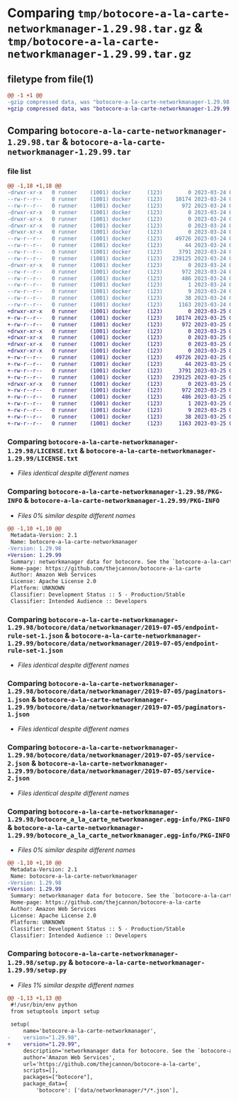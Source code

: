 # Comparing `tmp/botocore-a-la-carte-networkmanager-1.29.98.tar.gz` & `tmp/botocore-a-la-carte-networkmanager-1.29.99.tar.gz`

## filetype from file(1)

```diff
@@ -1 +1 @@
-gzip compressed data, was "botocore-a-la-carte-networkmanager-1.29.98.tar", last modified: Fri Mar 24 01:24:28 2023, max compression
+gzip compressed data, was "botocore-a-la-carte-networkmanager-1.29.99.tar", last modified: Sat Mar 25 01:22:53 2023, max compression
```

## Comparing `botocore-a-la-carte-networkmanager-1.29.98.tar` & `botocore-a-la-carte-networkmanager-1.29.99.tar`

### file list

```diff
@@ -1,18 +1,18 @@
-drwxr-xr-x   0 runner    (1001) docker     (123)        0 2023-03-24 01:24:28.470031 botocore-a-la-carte-networkmanager-1.29.98/
--rw-r--r--   0 runner    (1001) docker     (123)    10174 2023-03-24 01:24:28.000000 botocore-a-la-carte-networkmanager-1.29.98/LICENSE.txt
--rw-r--r--   0 runner    (1001) docker     (123)      972 2023-03-24 01:24:28.470031 botocore-a-la-carte-networkmanager-1.29.98/PKG-INFO
-drwxr-xr-x   0 runner    (1001) docker     (123)        0 2023-03-24 01:24:28.470031 botocore-a-la-carte-networkmanager-1.29.98/botocore/
-drwxr-xr-x   0 runner    (1001) docker     (123)        0 2023-03-24 01:24:28.470031 botocore-a-la-carte-networkmanager-1.29.98/botocore/data/
-drwxr-xr-x   0 runner    (1001) docker     (123)        0 2023-03-24 01:24:28.470031 botocore-a-la-carte-networkmanager-1.29.98/botocore/data/networkmanager/
-drwxr-xr-x   0 runner    (1001) docker     (123)        0 2023-03-24 01:24:28.470031 botocore-a-la-carte-networkmanager-1.29.98/botocore/data/networkmanager/2019-07-05/
--rw-r--r--   0 runner    (1001) docker     (123)    49726 2023-03-24 01:23:57.000000 botocore-a-la-carte-networkmanager-1.29.98/botocore/data/networkmanager/2019-07-05/endpoint-rule-set-1.json
--rw-r--r--   0 runner    (1001) docker     (123)       44 2023-03-24 01:23:57.000000 botocore-a-la-carte-networkmanager-1.29.98/botocore/data/networkmanager/2019-07-05/examples-1.json
--rw-r--r--   0 runner    (1001) docker     (123)     3791 2023-03-24 01:23:57.000000 botocore-a-la-carte-networkmanager-1.29.98/botocore/data/networkmanager/2019-07-05/paginators-1.json
--rw-r--r--   0 runner    (1001) docker     (123)   239125 2023-03-24 01:23:57.000000 botocore-a-la-carte-networkmanager-1.29.98/botocore/data/networkmanager/2019-07-05/service-2.json
-drwxr-xr-x   0 runner    (1001) docker     (123)        0 2023-03-24 01:24:28.470031 botocore-a-la-carte-networkmanager-1.29.98/botocore_a_la_carte_networkmanager.egg-info/
--rw-r--r--   0 runner    (1001) docker     (123)      972 2023-03-24 01:24:28.000000 botocore-a-la-carte-networkmanager-1.29.98/botocore_a_la_carte_networkmanager.egg-info/PKG-INFO
--rw-r--r--   0 runner    (1001) docker     (123)      486 2023-03-24 01:24:28.000000 botocore-a-la-carte-networkmanager-1.29.98/botocore_a_la_carte_networkmanager.egg-info/SOURCES.txt
--rw-r--r--   0 runner    (1001) docker     (123)        1 2023-03-24 01:24:28.000000 botocore-a-la-carte-networkmanager-1.29.98/botocore_a_la_carte_networkmanager.egg-info/dependency_links.txt
--rw-r--r--   0 runner    (1001) docker     (123)        9 2023-03-24 01:24:28.000000 botocore-a-la-carte-networkmanager-1.29.98/botocore_a_la_carte_networkmanager.egg-info/top_level.txt
--rw-r--r--   0 runner    (1001) docker     (123)       38 2023-03-24 01:24:28.470031 botocore-a-la-carte-networkmanager-1.29.98/setup.cfg
--rw-r--r--   0 runner    (1001) docker     (123)     1163 2023-03-24 01:24:28.000000 botocore-a-la-carte-networkmanager-1.29.98/setup.py
+drwxr-xr-x   0 runner    (1001) docker     (123)        0 2023-03-25 01:22:53.004171 botocore-a-la-carte-networkmanager-1.29.99/
+-rw-r--r--   0 runner    (1001) docker     (123)    10174 2023-03-25 01:22:52.000000 botocore-a-la-carte-networkmanager-1.29.99/LICENSE.txt
+-rw-r--r--   0 runner    (1001) docker     (123)      972 2023-03-25 01:22:53.004171 botocore-a-la-carte-networkmanager-1.29.99/PKG-INFO
+drwxr-xr-x   0 runner    (1001) docker     (123)        0 2023-03-25 01:22:53.004171 botocore-a-la-carte-networkmanager-1.29.99/botocore/
+drwxr-xr-x   0 runner    (1001) docker     (123)        0 2023-03-25 01:22:53.004171 botocore-a-la-carte-networkmanager-1.29.99/botocore/data/
+drwxr-xr-x   0 runner    (1001) docker     (123)        0 2023-03-25 01:22:53.004171 botocore-a-la-carte-networkmanager-1.29.99/botocore/data/networkmanager/
+drwxr-xr-x   0 runner    (1001) docker     (123)        0 2023-03-25 01:22:53.004171 botocore-a-la-carte-networkmanager-1.29.99/botocore/data/networkmanager/2019-07-05/
+-rw-r--r--   0 runner    (1001) docker     (123)    49726 2023-03-25 01:22:12.000000 botocore-a-la-carte-networkmanager-1.29.99/botocore/data/networkmanager/2019-07-05/endpoint-rule-set-1.json
+-rw-r--r--   0 runner    (1001) docker     (123)       44 2023-03-25 01:22:12.000000 botocore-a-la-carte-networkmanager-1.29.99/botocore/data/networkmanager/2019-07-05/examples-1.json
+-rw-r--r--   0 runner    (1001) docker     (123)     3791 2023-03-25 01:22:12.000000 botocore-a-la-carte-networkmanager-1.29.99/botocore/data/networkmanager/2019-07-05/paginators-1.json
+-rw-r--r--   0 runner    (1001) docker     (123)   239125 2023-03-25 01:22:12.000000 botocore-a-la-carte-networkmanager-1.29.99/botocore/data/networkmanager/2019-07-05/service-2.json
+drwxr-xr-x   0 runner    (1001) docker     (123)        0 2023-03-25 01:22:53.004171 botocore-a-la-carte-networkmanager-1.29.99/botocore_a_la_carte_networkmanager.egg-info/
+-rw-r--r--   0 runner    (1001) docker     (123)      972 2023-03-25 01:22:52.000000 botocore-a-la-carte-networkmanager-1.29.99/botocore_a_la_carte_networkmanager.egg-info/PKG-INFO
+-rw-r--r--   0 runner    (1001) docker     (123)      486 2023-03-25 01:22:52.000000 botocore-a-la-carte-networkmanager-1.29.99/botocore_a_la_carte_networkmanager.egg-info/SOURCES.txt
+-rw-r--r--   0 runner    (1001) docker     (123)        1 2023-03-25 01:22:52.000000 botocore-a-la-carte-networkmanager-1.29.99/botocore_a_la_carte_networkmanager.egg-info/dependency_links.txt
+-rw-r--r--   0 runner    (1001) docker     (123)        9 2023-03-25 01:22:52.000000 botocore-a-la-carte-networkmanager-1.29.99/botocore_a_la_carte_networkmanager.egg-info/top_level.txt
+-rw-r--r--   0 runner    (1001) docker     (123)       38 2023-03-25 01:22:53.004171 botocore-a-la-carte-networkmanager-1.29.99/setup.cfg
+-rw-r--r--   0 runner    (1001) docker     (123)     1163 2023-03-25 01:22:52.000000 botocore-a-la-carte-networkmanager-1.29.99/setup.py
```

### Comparing `botocore-a-la-carte-networkmanager-1.29.98/LICENSE.txt` & `botocore-a-la-carte-networkmanager-1.29.99/LICENSE.txt`

 * *Files identical despite different names*

### Comparing `botocore-a-la-carte-networkmanager-1.29.98/PKG-INFO` & `botocore-a-la-carte-networkmanager-1.29.99/PKG-INFO`

 * *Files 0% similar despite different names*

```diff
@@ -1,10 +1,10 @@
 Metadata-Version: 2.1
 Name: botocore-a-la-carte-networkmanager
-Version: 1.29.98
+Version: 1.29.99
 Summary: networkmanager data for botocore. See the `botocore-a-la-carte` package for more info.
 Home-page: https://github.com/thejcannon/botocore-a-la-carte
 Author: Amazon Web Services
 License: Apache License 2.0
 Platform: UNKNOWN
 Classifier: Development Status :: 5 - Production/Stable
 Classifier: Intended Audience :: Developers
```

### Comparing `botocore-a-la-carte-networkmanager-1.29.98/botocore/data/networkmanager/2019-07-05/endpoint-rule-set-1.json` & `botocore-a-la-carte-networkmanager-1.29.99/botocore/data/networkmanager/2019-07-05/endpoint-rule-set-1.json`

 * *Files identical despite different names*

### Comparing `botocore-a-la-carte-networkmanager-1.29.98/botocore/data/networkmanager/2019-07-05/paginators-1.json` & `botocore-a-la-carte-networkmanager-1.29.99/botocore/data/networkmanager/2019-07-05/paginators-1.json`

 * *Files identical despite different names*

### Comparing `botocore-a-la-carte-networkmanager-1.29.98/botocore/data/networkmanager/2019-07-05/service-2.json` & `botocore-a-la-carte-networkmanager-1.29.99/botocore/data/networkmanager/2019-07-05/service-2.json`

 * *Files identical despite different names*

### Comparing `botocore-a-la-carte-networkmanager-1.29.98/botocore_a_la_carte_networkmanager.egg-info/PKG-INFO` & `botocore-a-la-carte-networkmanager-1.29.99/botocore_a_la_carte_networkmanager.egg-info/PKG-INFO`

 * *Files 0% similar despite different names*

```diff
@@ -1,10 +1,10 @@
 Metadata-Version: 2.1
 Name: botocore-a-la-carte-networkmanager
-Version: 1.29.98
+Version: 1.29.99
 Summary: networkmanager data for botocore. See the `botocore-a-la-carte` package for more info.
 Home-page: https://github.com/thejcannon/botocore-a-la-carte
 Author: Amazon Web Services
 License: Apache License 2.0
 Platform: UNKNOWN
 Classifier: Development Status :: 5 - Production/Stable
 Classifier: Intended Audience :: Developers
```

### Comparing `botocore-a-la-carte-networkmanager-1.29.98/setup.py` & `botocore-a-la-carte-networkmanager-1.29.99/setup.py`

 * *Files 1% similar despite different names*

```diff
@@ -1,13 +1,13 @@
 #!/usr/bin/env python
 from setuptools import setup
 
 setup(
     name='botocore-a-la-carte-networkmanager',
-    version="1.29.98",
+    version="1.29.99",
     description='networkmanager data for botocore. See the `botocore-a-la-carte` package for more info.',
     author='Amazon Web Services',
     url='https://github.com/thejcannon/botocore-a-la-carte',
     scripts=[],
     packages=["botocore"],
     package_data={
         'botocore': ['data/networkmanager/*/*.json'],
```

